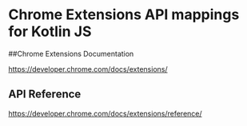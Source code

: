# Chrome Extensions API mappings for Kotlin JS

##Chrome Extensions Documentation

https://developer.chrome.com/docs/extensions/

## API Reference

https://developer.chrome.com/docs/extensions/reference/
